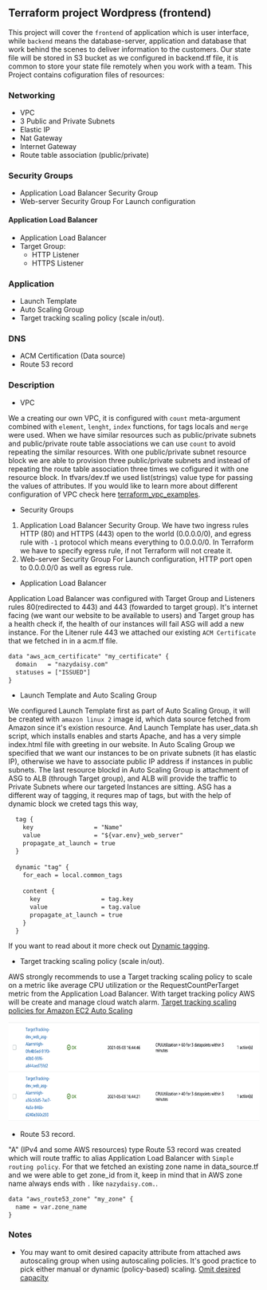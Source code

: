 ## Terraform project Wordpress (frontend)

This project will cover the ```frontend``` of application which is user interface, while ```backend``` means the database-server, application and database that work behind the scenes to deliver information to the customers. Our state file will be stored in S3 bucket as we configured in backend.tf file, it is common to store your state file remotely when you work with a team. This Project contains cofiguration files of resources:

### Networking

- VPC
- 3 Public and Private Subnets
- Elastic IP 
- Nat Gateway
- Internet Gateway
- Route table association (public/private)

### Security Groups

- Application Load Balancer Security Group 
- Web-server Security Group For Launch configuration

#### Application Load Balancer

- Application Load Balancer
- Target Group:
  - HTTP Listener
  - HTTPS Listener

### Application

- Launch Template
- Auto Scaling Group
- Target tracking scaling policy (scale in/out).

### DNS

- ACM Certification (Data source)
- Route 53 record

### Description

- VPC

We a creating our own VPC, it is configured with `count` meta-argument combined with `element`, `lenght`, `index`  functions, for tags locals and `merge` were used. When we have similar resources such as public/private subnets and public/private route table associations we can use `count` to avoid repeating the similar resources. With one public/private subnet resource block we are able to provision three public/private subnets and instead of repeating the route table association three times we cofigured it with one resource block. In tfvars/dev.tf we used list(strings) value type for passing the values of attributes. If you would like to learn more about different configuration of VPC check here [terraform_vpc_examples](https://github.com/nazy67/terraform_vpc_examples).

- Security Groups

1. Application Load Balancer Security Group. We have two ingress rules HTTP (80) and HTTPS (443) open to the world (0.0.0.0/0), and egress rule with `-1` protocol which means everything to 0.0.0.0/0. In Terraform we have to specify egress rule, if not Terraform will not create it. 
2. Web-server Security Group For Launch configuration,  HTTP port open to 0.0.0.0/0 as well as egress rule.

- Application Load Balancer

Application Load Balancer was configured with Target Group and Listeners rules 80(redirected to 443) and 443 (fowarded to target group). It's internet facing (we want our website to be available to users) and Target group has a health check if, the health of our instances will fail ASG will add a new instance. For the Litener rule 443 we attached our existing `ACM Certificate` that we fetched in in a acm.tf file. 
```
data "aws_acm_certificate" "my_certificate" {
  domain   = "nazydaisy.com"
  statuses = ["ISSUED"]
}
```

- Launch Template and Auto Scaling Group

We configured Launch Template first as part of Auto Scaling Group, it will be  created with ```amazon linux 2``` image id, which data source fetched from Amazon since it's existion resource.  And Launch Template has user_data.sh script, which installs enables and starts Apache, and has a very simple index.html file with greeting in our website. In Auto Scaling Group we specified that we want our instances to be on private subnets (it has elastic IP), otherwise we have to associate public IP address if instances in public subnets. The last resource blockd in Auto Scaling Group is attachment of ASG to ALB (through Target group), and ALB will provide the traffic to Private Subnets where our targeted Instances are sitting.
ASG has a different way of tagging, it requres map of tags, but with the help of  dynamic block we creted tags this way,
```
  tag {
    key                 = "Name"
    value               = "${var.env}_web_server"
    propagate_at_launch = true
  }

  dynamic "tag" {
    for_each = local.common_tags

    content {
      key                 = tag.key
      value               = tag.value
      propagate_at_launch = true
    }
  }
```
If you want to read about it more check out [Dynamic tagging](https://www.hashicorp.com/blog/hashicorp-terraform-0-12-preview-for-and-for-each).

- Target tracking scaling policy (scale in/out).

AWS strongly recommends to use a Target tracking scaling policy to scale on a metric like average CPU utilization or the RequestCountPerTarget metric from the Application Load Balancer. With target tracking policy AWS will be create and manage cloud watch alarm. [Target tracking scaling policies for Amazon EC2 Auto Scaling](https://docs.aws.amazon.com/autoscaling/ec2/userguide/as-scaling-target-tracking.html)

<img src="images/cloudwatch_alarm.png" alt="aws" width="700" height="200">

- Route 53 record.

"A" (IPv4 and some AWS resources) type Route 53 record was created which will route traffic to alias Application Load Balancer with `Simple routing policy`. For that we fetched an existing zone name in data_source.tf and we were able to get zone_id from it, keep in mind that in AWS zone name always ends with `.` like `nazydaisy.com.`.
```
data "aws_route53_zone" "my_zone" {
  name = var.zone_name
}
```

### Notes

- You may want to omit desired capacity attribute from attached aws autoscaling group when using autoscaling policies. It's good practice to pick either manual or dynamic (policy-based) scaling. [Omit desired capacity](https://registry.terraform.io/providers/hashicorp/aws/latest/docs/resources/autoscaling_policy)